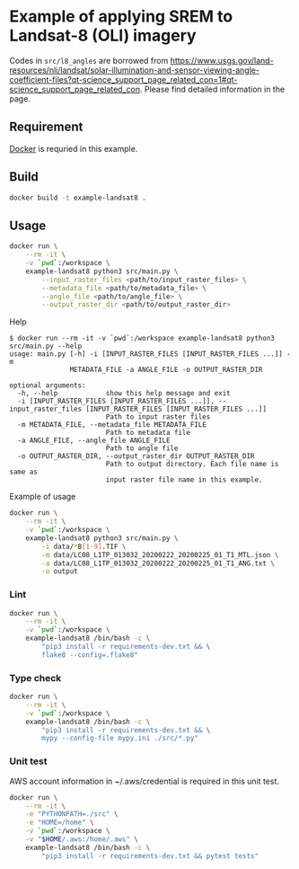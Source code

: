 # Example of applying SREM to Landsat-8 (OLI) imagery

Codes in `src/l8_angles` are borrowed from https://www.usgs.gov/land-resources/nli/landsat/solar-illumination-and-sensor-viewing-angle-coefficient-files?qt-science_support_page_related_con=1#qt-science_support_page_related_con. Please find detailed information in the page.

## Requirement
[Docker](https://www.docker.com/) is requried in this example.

## Build

```sh
docker build -t example-landsat8 .
```

## Usage
```sh
docker run \
    --rm -it \
    -v `pwd`:/workspace \
    example-landsat8 python3 src/main.py \
        --input_raster_files <path/to/input_raster_files> \
        --metadata_file <path/to/metadata_file> \
        --angle_file <path/to/angle_file> \
        --output_raster_dir <path/to/output_raster_dir>
```

Help
```
$ docker run --rm -it -v `pwd`:/workspace example-landsat8 python3 src/main.py --help
usage: main.py [-h] -i [INPUT_RASTER_FILES [INPUT_RASTER_FILES ...]] -m
               METADATA_FILE -a ANGLE_FILE -o OUTPUT_RASTER_DIR

optional arguments:
  -h, --help            show this help message and exit
  -i [INPUT_RASTER_FILES [INPUT_RASTER_FILES ...]], --input_raster_files [INPUT_RASTER_FILES [INPUT_RASTER_FILES ...]]
                        Path to input raster files
  -m METADATA_FILE, --metadata_file METADATA_FILE
                        Path to metadata file
  -a ANGLE_FILE, --angle_file ANGLE_FILE
                        Path to angle file
  -o OUTPUT_RASTER_DIR, --output_raster_dir OUTPUT_RASTER_DIR
                        Path to output directory. Each file name is same as
                        input raster file name in this example.
```

Example of usage
```sh
docker run \
    --rm -it \
    -v `pwd`:/workspace \
    example-landsat8 python3 src/main.py \
        -i data/*B[1-9].TIF \
        -m data/LC08_L1TP_013032_20200222_20200225_01_T1_MTL.json \
        -a data/LC08_L1TP_013032_20200222_20200225_01_T1_ANG.txt \
        -o output
```

### Lint
```bash
docker run \
    --rm -it \
    -v `pwd`:/workspace \
    example-landsat8 /bin/bash -c \
        "pip3 install -r requirements-dev.txt && \
        flake8 --config=.flake8"
```

### Type check
```bash
docker run \
    --rm -it \
    -v `pwd`:/workspace \
    example-landsat8 /bin/bash -c \
        "pip3 install -r requirements-dev.txt && \
        mypy --config-file mypy.ini ./src/*.py"
```

### Unit test
AWS account information in ~/.aws/credential is required in this unit test. 
```bash
docker run \
    --rm -it \
    -e "PYTHONPATH=./src" \
    -e "HOME=/home" \
    -v `pwd`:/workspace \
    -v "$HOME/.aws:/home/.aws" \
    example-landsat8 /bin/bash -c \
        "pip3 install -r requirements-dev.txt && pytest tests"
```
